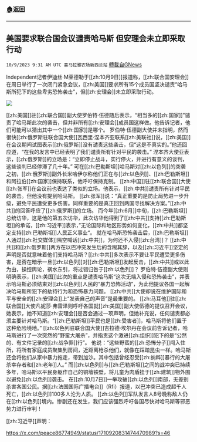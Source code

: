 ###  [:house:返回](README.md)
---


## 美国要求联合国会议谴责哈马斯 但安理会未立即采取行动
`10/9/2023 9:31 AM UTC 喜马拉雅农场新西兰站` [轉載自GNews](https://gnews.org/articles/1807418)



 Independent记者伊迪丝·M莱德勒于[[zh:10月9日]]报道称，[[zh:联合国安理会]]在周日举行了一次闭门紧急会议，[[zh:美国]]要求所有15个成员国坚决谴责“哈马斯所犯下的这些卑劣恐怖袭击”，但[[zh:安理会]]未立即采取行动。


![](ipfs://QmNXJuqZMoRSsbRJPrQB9TpAvQGAPJL7C5RkVpbLv37iCP?.png)

  [[zh:美国]]驻[[zh:联合国]]副大使罗伯特·伍德随后表示，“相当多的[[zh:国家]]”谴责了哈马斯此次的袭击，但并非所有[[zh:安理会]]成员国这样做。他告诉记者，他们可能可以猜出其中一个[[zh:国家]]是哪个。
  罗伯特·伍德副大使并未指明，然而很快[[zh:俄罗斯驻联合国大使]]瓦西里·涅本齐亚联系[[zh:美联社]]说，[[zh:美国]]在会议期间试图表示[[zh:俄罗斯]]没有谴责这些袭击，但“这是不真实的。”他还回应道，“在我的发言中已经表明了我们谴责所有针对平民的袭击。”
  涅本齐大使亚表示，[[zh:俄罗斯]]的立场是：“立即停止战斗，实行停火，并进行有意义的谈判，这些谈判已经停滞了几十年。”
  可在[[zh:巴勒斯坦]]哈马斯对[[zh:以色列]]的突袭之初，[[zh:俄罗斯]]副外长米哈伊尔称他们正在与[[zh:以色列]]、[[zh:巴勒斯坦]]和阿拉伯[[zh:国家]]保持联系，他呼吁保持克制。
  [[zh:中国]]驻[[zh:联合国]]大使[[zh:张军]]在会议前也表达了类似的立场。他表示，[[zh:中共]]谴责所有针对平民的袭击。但他没有提到哈马斯。
  [[zh:张军]]说：“真正重要的是防止局势进一步升级，避免平民遭受更多伤害。同样重要的是真正回到两国寻找解决方案。”[[zh:中共]]的回答呼应了[[zh:俄罗斯]]的立场。
   而今年[[zh:6月]]中旬，[[zh:巴勒斯坦]]总统访华，这是他的第五次访华，此次访华他得到了[[zh:中共]]支持[[zh:巴勒斯坦]]的承诺，[[zh:习近平]]表示，”无论国际和地区形势如何变化，[[zh:中共]]都坚定支持[[zh:巴勒斯坦]]人民正义事业“。
  就在哈马斯恐怖袭击后，[[zh:巴勒斯坦]]人通过[[zh:社交媒体]]隔空喊话[[zh:中共]]，为何还不入侵[[zh:台湾]]？
  [[zh:中共]]和[[zh:俄罗斯]]两方在以巴冲突发生后的含糊其辞，以及[[zh:习近平]]坚定的声明是否就意味着他们支持哈马斯？[[zh:中共]]多次表示不要让平民遭受更多伤害，是否在暗示一旦[[zh:以色列]]对[[zh:巴勒斯坦]]发起反击，[[zh:中共]]或以此为由，操控舆论，祸水东引，将过错归咎于[[zh:以色列]]？
  罗伯特·伍德副大使则明确表示，[[zh:美国]]此次的重点是谴责哈马斯“这次无端入侵和恐怖袭击”，并表示哈马斯必须结束对[[zh:以色列]]人民的“暴力恐怖活动”，为此他提议各国一起解决哈马斯所犯下的劫持行为和恐怖暴力问题。
  [[zh:中共]]大使却说在维护国际和平与安全的[[zh:安理会]]上“发表自己的声音”是最重要的。
  [[zh:马耳他]]驻[[zh:联合国]]大使凡妮莎·弗雷泽则呼吁各国就[[zh:美国]]副大使伍德的提议召开会议，她表示，她不知道[[zh:安理会]]是否会通过一项声明，但她补充说，任何谴责都必须主要针对哈马斯。“[[zh:巴勒斯坦]]平民也是[[zh:受害者]]，哈马斯将他们置于这种危险境地。”
  [[zh:以色列驻联合国大使]]吉拉德·埃尔丹在会议前告诉记者，哈马斯进行了一次突然的“野蛮大屠杀”，并指责这个激进[[zh:组织]]犯下的是“公然的、有文件记录的[[zh:战争罪]]行”。
  他说：“这些野蛮的[[zh:恐怖分子]]闯入住所，将所有家庭成员聚集到房间，近距离枪杀他们，就像在踩踏昆虫一样。哈马斯还会将他们从家中暴力拖走，带到加沙。其中包括曾经忍受[[zh:纳粹]]暴行的大屠杀幸存者和[[zh:老年]]人。” 
  而[[zh:以色列]]与[[zh:巴勒斯坦]]之间的战冲突已持续多年，哈马斯以平民身躯作自己的铜墙铁壁，将儿童为肉盾挂于[[zh:建筑]]物外围以避免[[zh:以色列]]袭击。
在[[zh:10月7日]]一举攻破[[zh:以色列]]南部，无差别杀害各国公民。据[[zh:法国国际广播电台]]（Rfi）报道，以巴冲突已造成超千人死亡，[[zh:以色列]]100多人沦为人质。
[[zh:以色列]]军队发言人8号晚称敌人仍在[[zh:以色列]]境内。惨剧还在发生，我们应该强烈呼吁各国尽快对哈马斯等邪恶势力进行审判！

[[zh:习近平]]声明：

https://x.com/peace86774949/status/1710920831474470989?s=46

 
 
